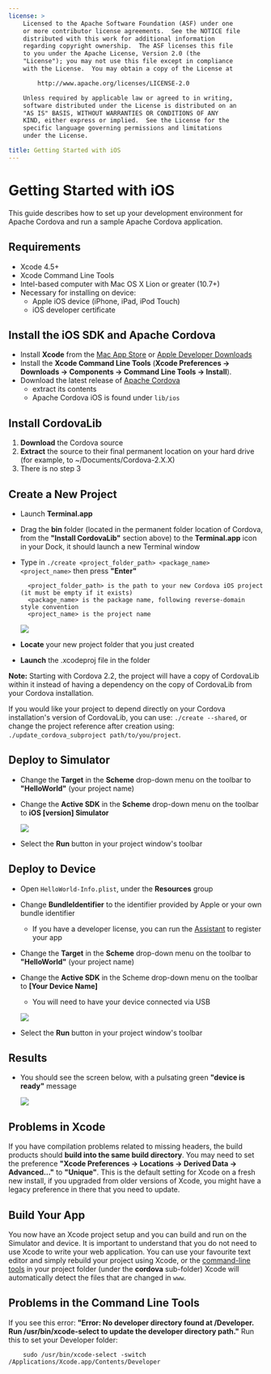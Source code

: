 ```yaml
---
license: >
    Licensed to the Apache Software Foundation (ASF) under one
    or more contributor license agreements.  See the NOTICE file
    distributed with this work for additional information
    regarding copyright ownership.  The ASF licenses this file
    to you under the Apache License, Version 2.0 (the
    "License"); you may not use this file except in compliance
    with the License.  You may obtain a copy of the License at

        http://www.apache.org/licenses/LICENSE-2.0

    Unless required by applicable law or agreed to in writing,
    software distributed under the License is distributed on an
    "AS IS" BASIS, WITHOUT WARRANTIES OR CONDITIONS OF ANY
    KIND, either express or implied.  See the License for the
    specific language governing permissions and limitations
    under the License.

title: Getting Started with iOS
---
```


Getting Started with iOS
========================

This guide describes how to set up your development environment for Apache Cordova and run a sample Apache Cordova application.

Requirements
------------
- Xcode 4.5+
- Xcode Command Line Tools 
- Intel-based computer with Mac OS X Lion or greater (10.7+)
- Necessary for installing on device:
    - Apple iOS device (iPhone, iPad, iPod Touch)
    - iOS developer certificate

Install the iOS SDK and Apache Cordova
----------------------------------

- Install **Xcode** from the [Mac App Store](http://itunes.apple.com/us/app/xcode/id497799835?mt=12) or [Apple Developer Downloads](http://developer.apple.com/downloads)
- Install the **Xcode Command Line Tools** (**Xcode Preferences -> Downloads -> Components -> Command Line Tools -> Install**).
- Download the latest release of [Apache Cordova](http://phonegap.com/download)
    - extract its contents
    - Apache Cordova iOS is found under `lib/ios`


Install CordovaLib 
------------------

1. **Download** the Cordova source
2. **Extract** the source to their final permanent location on your hard drive (for example, to ~/Documents/Cordova-2.X.X)
3. There is no step 3

Create a New Project
--------------------

- Launch **Terminal.app**
- Drag the **bin** folder (located in the permanent folder location of Cordova, from the **"Install CordovaLib"** section above) to the **Terminal.app** icon in your Dock, it should launch a new Terminal window
- Type in `./create <project_folder_path> <package_name> <project_name>` then press **"Enter"**

        <project_folder_path> is the path to your new Cordova iOS project (it must be empty if it exists)
        <package_name> is the package name, following reverse-domain style convention
        <project_name> is the project name
        
    ![](img/guide/platforms/ios/bin_create_project.png)


- **Locate** your new project folder that you just created
- **Launch** the .xcodeproj file in the folder

**Note:**
Starting with Cordova 2.2, the project will have a copy of CordovaLib within it instead of having
a dependency on the copy of CordovaLib from your Cordova installation.

If you would like your project to depend directly on your Cordova installation's version of CordovaLib, you can use:
`./create --shared`, or change the project reference after creation using:
`./update_cordova_subproject path/to/you/project`.
    
Deploy to Simulator
-------------------

- Change the **Target** in the **Scheme** drop-down menu on the toolbar to **"HelloWorld"** (your project name)
- Change the **Active SDK** in the **Scheme** drop-down menu on the toolbar to **iOS [version] Simulator**

    ![](img/guide/platforms/ios/active_scheme_simulator.png)

- Select the **Run** button in your project window's toolbar

Deploy to Device
----------------

- Open `HelloWorld-Info.plist`, under the **Resources** group
- Change **BundleIdentifier** to the identifier provided by Apple or your own bundle identifier
    - If you have a developer license, you can run the [Assistant](http://developer.apple.com/iphone/manage/overview/index.action) to register your app
- Change the **Target** in the **Scheme** drop-down menu on the toolbar to **"HelloWorld"** (your project name)
- Change the **Active SDK** in the Scheme drop-down menu on the toolbar to **[Your Device Name]**
    - You will need to have your device connected via USB

    ![](img/guide/platforms/ios/active_scheme_device.png)
    
- Select the **Run** button in your project window's toolbar

Results
----------------
- You should see the screen below, with a pulsating green **"device is ready"** message

    ![](img/guide/platforms/ios/HelloWorldStandard.png)
    
Problems in Xcode
----------------
If you have compilation problems related to missing headers, the build products should **build into the same build directory**. You may need to set the preference **"Xcode Preferences -> Locations -> Derived Data -> Advanced…"** to **"Unique"**. This is the default setting for Xcode on a fresh new install, if you upgraded from older versions of Xcode, you might have a legacy preference in there that you need to update.


Build Your App
--------------

You now have an Xcode project setup and you can build and run on the Simulator and device.
It is important to understand that you do not need to use Xcode to write your web application.
You can use your favourite text editor and simply rebuild your project using Xcode, or the [command-line tools](guide_command-line_index.md.html#Command-Line%20Usage) in your project folder (under the **cordova** sub-folder)
Xcode will automatically detect the files that are changed in `www`.

Problems in the Command Line Tools
----------------
If you see this error: **"Error: No developer directory found at /Developer. Run /usr/bin/xcode-select to update the developer directory path."** Run this to set your Developer folder:

        sudo /usr/bin/xcode-select -switch /Applications/Xcode.app/Contents/Developer
